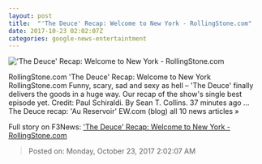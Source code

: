 ```yaml
---
layout: post
title:  "'The Deuce' Recap: Welcome to New York - RollingStone.com"
date: 2017-10-23 02:02:07Z
categories: google-news-entertaintment
---
```


!['The Deuce' Recap: Welcome to New York - RollingStone.com](http://img.wennermedia.com/social/94b527a7ba5fd8c228d9456ac68d0c8f1b4a99683787f021109c85ac9c7ce74a-663ae97a-7165-4101-81a3-dece91d29c48.jpg)

RollingStone.com 'The Deuce' Recap: Welcome to New York RollingStone.com Funny, scary, sad and sexy as hell – 'The Deuce' finally delivers the goods in a huge way. Our recap of the show's single best episode yet. Credit: Paul Schiraldi. By Sean T. Collins. 37 minutes ago ... The Deuce recap: 'Au Reservoir' EW.com (blog) all 10 news articles »


Full story on F3News: ['The Deuce' Recap: Welcome to New York - RollingStone.com](http://www.f3nws.com/n/hNWdgG)

> Posted on: Monday, October 23, 2017 2:02:07 AM
